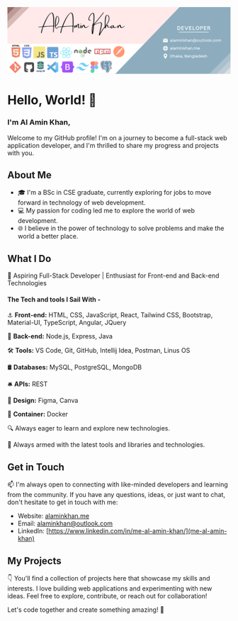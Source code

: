![1698239327189](image/README/1698239327189.png)

# **Hello, World! 👋**

### I'm **Al Amin Khan,**

Welcome to my GitHub profile! I'm on a journey to become a full-stack web application developer, and I'm thrilled to share my progress and projects with you.

## About Me

- 🎓 I'm a BSc in CSE graduate, currently exploring for jobs to move forward in technology of web development.
- 💻 My passion for coding led me to explore the world of web development.
- 🌐 I believe in the power of technology to solve problems and make the world a better place.

## What I Do

🚀 Aspiring Full-Stack Developer | Enthusiast for Front-end and Back-end Technologies

#### The Tech and tools I Sail With -

⚓ **Front-end:** HTML, CSS, JavaScript, React, Tailwind CSS, Bootstrap, Material-UI, TypeScript, Angular, JQuery

🚢 **Back-end:** Node.js, Express, Java

🛠️ **Tools:** VS Code, Git, GitHub, Intellij Idea, Postman, Linus OS

🛢 **Databases:** MySQL, PostgreSQL, MongoDB

🛎️ **APIs:** REST

🎨 **Design:** Figma, Canva

🐳 **Container:** Docker

🔍 Always eager to learn and explore new technologies.

🔧 Always armed with the latest tools and libraries and technologies.


## Get in Touch

📫 I'm always open to connecting with like-minded developers and learning from the community. If you have any questions, ideas, or just want to chat, don't hesitate to get in touch with me:

- Website: [alaminkhan.me](alaminkhan.me)
- Email: [alaminkhan@outlook.com]()
- LinkedIn: [https://www.linkedin.com/in/me-al-amin-khan/](me-al-amin-khan)

## My Projects

👇 You'll find a collection of projects here that showcase my skills and interests. I love building web applications and experimenting with new ideas. Feel free to explore, contribute, or reach out for collaboration!


Let's code together and create something amazing! 🌟
